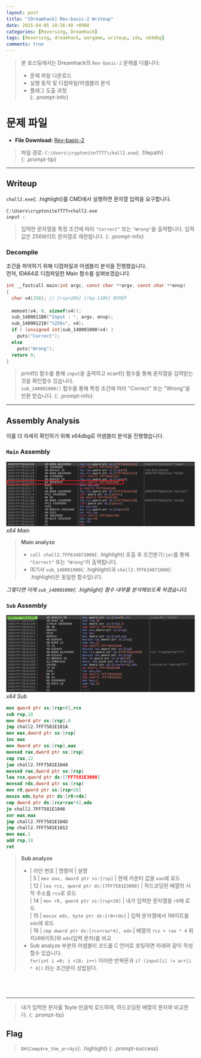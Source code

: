 ```yaml
---
layout: post
title: "[Dreamhack] Rev-basic-2 Writeup"
date: 2025-04-05 18:26:49 +0900
categories: [Reversing, Dreamhack]
tags: [Reversing, dreamhack, wargame, writeup, ida, x64dbg]
comments: true
---
```

<link rel="stylesheet" href="/assets/css/prompt_custom.css">

> 본 포스팅에서는 Dreamhack의 `Rev-basic-2` 문제를 다룹니다:  
> - 문제 파일 다운로드  
> - 실행 동작 및 디컴파일/어셈블리 분석  
> - 플래그 도출 과정  
{: .prompt-info}

# 문제 파일

<ul class="file-list">
  <li>
    <i class="fa-solid fa-file"></i> <strong>File Download:</strong> 
    <a href="https://dreamhack.io/wargame/challenges/16" target="_blank">Rev-basic-2</a>
  </li>
</ul>

> 파일 경로: `C:\Users\cryptonite7777\chall2.exe`{: .filepath}  
{: .prompt-tip}

---

## Writeup

`chall2.exe`{: .highlight}를 CMD에서 실행하면 문자열 입력을 요구합니다.

```console
C:\Users\cryptonite7777>chall2.exe
input :
```

> 입력한 문자열을 특정 조건에 따라 `"Correct"` 또는 `"Wrong"`을 출력합니다. 입력값은 256바이트 문자열로 제한됩니다.
{: .prompt-info}

### Decomplie
조건을 파악하기 위해 디컴파일과 어셈블리 분석을 진행했습니다. <br>
먼저, IDA64로 디컴파일한 Main 함수를 살펴보겠습니다.

```c
int __fastcall main(int argc, const char **argv, const char **envp)
{
  char v4[256]; // [rsp+20h] [rbp-118h] BYREF

  memset(v4, 0, sizeof(v4));
  sub_1400011B0("Input : ", argv, envp);
  sub_140001210("%256s", v4);
  if ( (unsigned int)sub_140001000(v4) )
    puts("Correct");
  else
    puts("Wrong");
  return 0;
}
```

> printf() 함수를 통해 `input`을 출력하고 scanf() 함수를 통해 문자열을 입력받는것을 확인할수 있습니다. <br>
> `sub_140001000()` 함수를 통해 특정 조건에 따라 "Correct" 또는 "Wrong"을 반환 받습니다.
{: .prompt-info}

---

## Assembly Analysis
이를 더 자세히 확인하기 위해 x64dbg로 어셈블리 분석을 진행했습니다.

### `Main` Assembly
![](assets/img/Rev-basic/Rev-basic-2/Main_asm.png)
_x64 Main_

> **Main analyze**
> - `call chall2.7FF634871000`{: .highlight} 호출 후 조건분기`(je)`를 통해 `"Correct"` 또는 `"Wrong"`이 출력됩니다. 
> - 여기서 `sub_140001000`{: .highlight}과 `chall2.7FF634871000`{: .highlight}은 동일한 함수입니다.

*그렇다면 이제 `sub_140001000`{: .highlight} 함수 내부를 분석해보도록 하겠습니다.*
### `Sub` Assembly
![](assets/img/Rev-basic/Rev-basic-2/Sub_asm.png)
_x64 Sub_

```nasm
mov qword ptr ss:[rsp+8],rcx
sub rsp,18
mov dword ptr ss:[rsp],0
jmp chall2.7FF7581E101A
mov eax,dword ptr ss:[rsp]
inc eax
mov dword ptr ss:[rsp],eax
movsxd rax,dword ptr ss:[rsp]
cmp rax,12
jae chall2.7FF7581E1048
movsxd rax,dword ptr ss:[rsp]
lea rcx,qword ptr ds:[7FF7581E3000]
movsxd rdx,dword ptr ss:[rsp]
mov r8,qword ptr ss:[rsp+20]
movzx edx,byte ptr ds:[r8+rdx]
cmp dword ptr ds:[rcx+rax*4],edx
je chall2.7FF7581E1046
xor eax,eax
jmp chall2.7FF7581E104D
jmp chall2.7FF7581E1012
mov eax,1
add rsp,18
ret                                    
```

> **Sub analyze**
> - | 라인 번호 | 명령어                                      | 설명                                                                 
>  | 5         | `mov eax, dword ptr ss:[rsp]`              | 현재 카운터 값을 `eax`에 로드                           
>  | 12        | `lea rcx, qword ptr ds:[7FF7581E3000]`     | 하드코딩된 배열의 시작 주소를 `rcx`로 로드                   
>  | 14        | `mov r8, qword ptr ss:[rsp+20]`            | 내가 입력한 문자열을 `r8`에 로드                           
>  | 15        | `movzx edx, byte ptr ds:[r8+rdx]`          | 입력 문자열에서 1바이트를 `edx`에 로드                    
>  | 16        | `cmp dword ptr ds:[rcx+rax*4], edx`        | 배열의 `rcx + rax * 4` 위치(4바이트)와 `edx`(입력 문자)를 비교
> - Sub analyze 부분의 어셈블리 코드를 C 언어로 포팅하면 아래와 같이 작성할수 있습니다. <br>
 `for(int i =0; i <18; i++)` 이러한 반복문과 `if (input[i] != arr[i * 4])` 라는 조건문이 성립된다.

<pre></pre><pre></pre><pre></pre><pre></pre>

---

> 내가 입력한 문자를 1byte 만큼씩 로드하여, 하드코딩된 배열의 문자와 비교한다.
{: .prompt-tip}
## Flag

> `DH{Comp4re_the_arr4y}`{: .highlight}
{: .prompt-success}